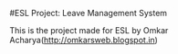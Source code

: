 #ESL Project: Leave Management System

This is the project made for ESL by Omkar Acharya(http://omkarsweb.blogspot.in)
